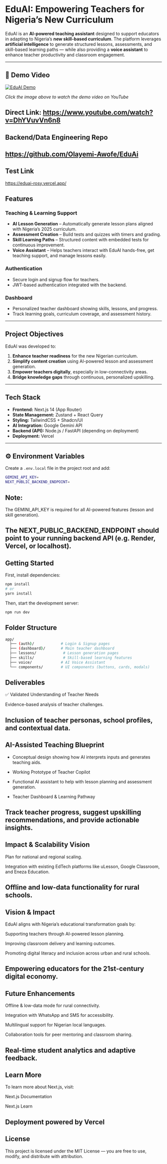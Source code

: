 # EduAI: Empowering Teachers for Nigeria’s New Curriculum 

EduAI is an **AI-powered teaching assistant** designed to support educators in adapting to Nigeria’s **new skill-based curriculum**. The platform leverages **artificial intelligence** to generate structured lessons, assessments, and skill-based learning paths — while also providing a **voice assistant** to enhance teacher productivity and classroom engagement.

---
## 🎥 Demo Video

[![EduAI Demo](https://img.youtube.com/vi/DhYVuvVn6n8/0.jpg)](https://www.youtube.com/watch?v=DhYVuvVn6n8)

*Click the image above to watch the demo video on YouTube*

**Direct Link:** https://www.youtube.com/watch?v=DhYVuvVn6n8
---

## Backend/Data Engineering Repo
https://github.com/Olayemi-Awofe/EduAi
---

## Test Link
https://eduai-rosy.vercel.app/


## Features

###  Teaching & Learning Support
- **AI Lesson Generation** – Automatically generate lesson plans aligned with Nigeria’s 2025 curriculum.  
- **Assessment Creation** – Build tests and quizzes with timers and grading.  
- **Skill Learning Paths** – Structured content with embedded tests for continuous improvement.  
- **Voice Assistant** – Helps teachers interact with EduAI hands-free, get teaching support, and manage lessons easily.

### Authentication
- Secure login and signup flow for teachers.  
- JWT-based authentication integrated with the backend.

### Dashboard
- Personalized teacher dashboard showing skills, lessons, and progress.  
- Track learning goals, curriculum coverage, and assessment history.

---

## Project Objectives

EduAI was developed to:
1. **Enhance teacher readiness** for the new Nigerian curriculum.  
2. **Simplify content creation** using AI-powered lesson and assessment generation.  
3. **Empower teachers digitally**, especially in low-connectivity areas.  
4. **Bridge knowledge gaps** through continuous, personalized upskilling.

---

## Tech Stack

- **Frontend:** Next.js 14 (App Router)  
- **State Management:** Zustand + React Query  
- **Styling:** TailwindCSS + Shadcn/UI  
- **AI Integration:** Google Gemini API  
- **Backend (API):** Node.js / FastAPI (depending on deployment)  
- **Deployment:** Vercel  

---

## ⚙️ Environment Variables

Create a `.env.local` file in the project root and add:

```bash
GEMINI_API_KEY=
NEXT_PUBLIC_BACKEND_ENDPOINT=
```


## Note:

The GEMINI_API_KEY is required for all AI-powered features (lesson and skill generation).

The NEXT_PUBLIC_BACKEND_ENDPOINT should point to your running backend API (e.g. Render, Vercel, or localhost).
---

## Getting Started

First, install dependencies:

```bash
npm install
# or
yarn install
```


Then, start the development server:

```bash
npm run dev
```




## Folder Structure
```bash
app/
  ├── (auth)/            # Login & Signup pages
  ├── (dashboard)/       # Main teacher dashboard
  ├── lessons/            # Lesson generation pages
  ├── skills/             # Skill-based learning features
  ├── voice/             # AI Voice Assistant
  └── components/        # UI components (buttons, cards, modals)
```

## Deliverables
✅ Validated Understanding of Teacher Needs

Evidence-based analysis of teacher challenges.

Inclusion of teacher personas, school profiles, and contextual data.
---

## AI-Assisted Teaching Blueprint

- Conceptual design showing how AI interprets inputs and generates teaching aids.

- Working Prototype of Teacher Copilot

- Functional AI assistant to help with lesson planning and assessment generation.

- Teacher Dashboard & Learning Pathway

Track teacher progress, suggest upskilling recommendations, and provide actionable insights.
---

## Impact & Scalability Vision

Plan for national and regional scaling.

Integration with existing EdTech platforms like uLesson, Google Classroom, and Eneza Education.

Offline and low-data functionality for rural schools.
---

## Vision & Impact

EduAI aligns with Nigeria’s educational transformation goals by:

Supporting teachers through AI-powered lesson planning.

Improving classroom delivery and learning outcomes.

Promoting digital literacy and inclusion across urban and rural schools.

Empowering educators for the 21st-century digital economy.
---

## Future Enhancements

Offline & low-data mode for rural connectivity.

Integration with WhatsApp and SMS for accessibility.

Multilingual support for Nigerian local languages.

Collaboration tools for peer mentoring and classroom sharing.

Real-time student analytics and adaptive feedback.
---

## Learn More

To learn more about Next.js, visit:

Next.js Documentation

Next.js Learn

Deployment powered by Vercel
---

## License

This project is licensed under the MIT License — you are free to use, modify, and distribute with attribution.
